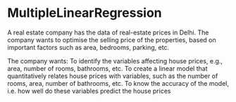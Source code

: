 # MultipleLinearRegression

A real estate company has the data of real-estate prices in Delhi. The company wants to optimise the selling price of the properties, based on important factors such as area, bedrooms, parking, etc.

The company wants:
To identify the variables affecting house prices, e.g., area, number of rooms, bathrooms, etc.
To create a linear model that quantitatively relates house prices with variables, such as the number of rooms, area, number of bathrooms, etc.
To know the accuracy of the model, i.e. how well do these variables predict the house prices
